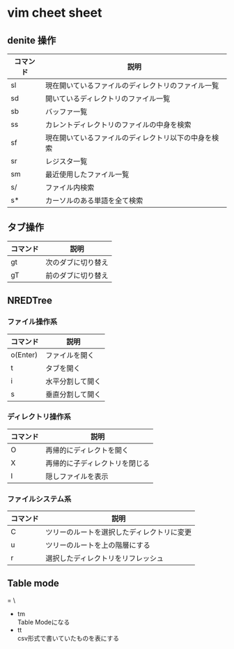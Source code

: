# vim cheet sheet

## denite 操作 
| コマンド | 説明                                                 |
|----------|------------------------------------------------------|
| sl       | 現在開いているファイルのディレクトリのファイル一覧   |
| sd       | 開いているディレクトリのファイル一覧                 |
| sb       | バッファ一覧                                         |
| ss       | カレントディレクトリのファイルの中身を検索           |
| sf       | 現在開いているファイルのディレクトリ以下の中身を検索 |
| sr       | レジスタ一覧                                         |
| sm       | 最近使用したファイル一覧                             |
| s/       | ファイル内検索                                       |
| s*       | カーソルのある単語を全て検索                         |


## タブ操作 
| コマンド | 説明               |
|----------|--------------------|
| gt       | 次のダブに切り替え |
| gT       | 前のダブに切り替え |


## NREDTree
### ファイル操作系
| コマンド | 説明             |
|----------|------------------|
| o(Enter) | ファイルを開く   |
| t        | タブを開く       |
| i        | 水平分割して開く |
| s        | 垂直分割して開く |


### ディレクトリ操作系

| コマンド | 説明                           |
|----------|--------------------------------|
| O        | 再帰的にディレクトを開く       |
| X        | 再帰的に子ディレクトリを閉じる |
| I        | 隠しファイルを表示             |

### ファイルシステム系

| コマンド | 説明                                       |
|----------|--------------------------------------------|
| C        | ツリーのルートを選択したディレクトリに変更 |
| u        | ツリーのルートを上の階層にする             |
| r        | 選択したディレクトリをリフレッシュ         |

## Table mode
   <leader> = \\
 - <leader> tm  
   Table Modeになる
 - <leader> tt  
   csv形式で書いていたものを表にする 

